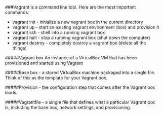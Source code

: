 ###Vagrant is a command line tool. Here are the most important commands:

* vagrant init - initialize a new vagrant box in the current directory
* vagrant up - start an existing vagrant environment (box) and provision it
* vagrant ssh - shell into a running vagrant box
* vagrant halt - stop a running vagrant box (shut down the computer)
* vagrant destroy - completely destroy a vagrant box (delete all the things)


#####Vagrant box 
An instance of a VirtualBox VM that has been provisioned and
started using Vagrant

#####Base box - a stored VirtualBox machine packaged into a single file. Think of this
as the template for your Vagrant box.

#####Provision - the configuration step that comes after the Vagrant box loads.

#####Vagrantfile - a single file that defines what a particular Vagrant box is, including
the base box, network settings, and provisioning.

